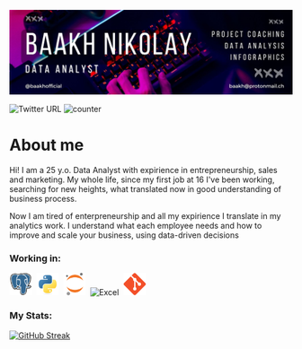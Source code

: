 ![Header](https://github.com/BaakhOfficial/BaakhOfficial/blob/1bd07e967469fa60486ee4e56f8ba231168e8d01/header%20page.jpg)

<!--<div id="header" align="center">
  <img src="https://github.com/BaakhOfficial/BaakhOfficial/blob/main/header%20page.jpg"/>
</div>-->

<div id="badges">
  <img alt="Twitter URL" src="https://img.shields.io/twitter/url?label=Twitter&style=social&url=https%3A%2F%2Ftwitter.com%2FBaakhOfficial">
  <img alt="counter" src="https://komarev.com/ghpvc/?username=BaakhOfficial"
</div>
  
# About me
Hi! I am a 25 y.o. Data Analyst with expirience in entrepreneurship, sales and marketing. My whole life, since my first job at 16 I've been working, searching for new heights, what translated now in good understanding of business process.
  
Now I am tired of enterpreneurship and all my expirience I translate in my analytics work. I understand what each employee needs and how to improve and scale your business, using data-driven decisions
  
<h3>
  Working in:
</h3>
  
<div>
  <img src="https://github.com/devicons/devicon/blob/master/icons/postgresql/postgresql-original.svg" title="PostgreSQL" alt="PostgreSQL" width="40" height="40"/>&nbsp;
  <img src="https://github.com/devicons/devicon/blob/master/icons/python/python-original.svg" title="Python" alt="Python" width="40" height="40"/>&nbsp;
  <img src="https://github.com/devicons/devicon/blob/master/icons/jupyter/jupyter-original.svg" title="Jupyter" alt="Jupyter" width="40" height="40"/>&nbsp;
  <img src="https://upload.wikimedia.org/wikipedia/commons/3/34/Microsoft_Office_Excel_%282019%E2%80%93present%29.svg" title="Excel" alt="Excel" width="40" height="40"/>&nbsp;
  <img src="https://github.com/devicons/devicon/blob/master/icons/git/git-original.svg" title="Git" alt="Git" width="40" height="40"/>
  </div>
  
 ### My Stats:
 [![GitHub Streak](http://github-readme-streak-stats.herokuapp.com?user=BaakhOfficial&theme=midnight-purple&mode=weekly&background=000000)](https://git.io/streak-stats)
 
<!-- [![Top Langs](https://github-readme-stats.vercel.app/api/top-langs/?username=BaakhOfficial&layout=compact&theme=vision-friendly-dark)](https://github.com/anuraghazra/github-readme-stats) -->
